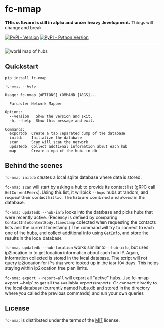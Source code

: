 # fc-nmap

**THis software is still in alpha and under heavy development.** Things will change and break.

[![PyPI - Version](https://img.shields.io/pypi/v/fc-nmap.svg)](https://pypi.org/project/fc-nmap)
[![PyPI - Python Version](https://img.shields.io/pypi/pyversions/fc-nmap.svg)](https://pypi.org/project/fc-nmap)

-----

![world map of hubs](map.png)

## Quickstart

```console
pip install fc-nmap

fc-nmap --help

Usage: fc-nmap [OPTIONS] COMMAND [ARGS]...

  Farcaster Network Mapper

Options:
  --version   Show the version and exit.
  -h, --help  Show this message and exit.

Commands:
  exportdb  Create a tab separated dump of the database
  initdb    Initialize the database
  scan      Scan will scan the network
  updatedb  Collect addtional information about each hub
  map       Create a mpa of the hubs in db
```

## Behind the scenes

`fc-nmap initdb` creates a local sqlite database where data is stored.

`fc-nmap scan` will start by asking a hub to provide its contact list (gRPC call `GetCurrentPeers`). Using this list, it will pick `--hops`
hubs at random, and request their contact list too. The lists are combined and stored in the database.

`fc-nmap updatedb --hub-info` looks into the database and picks hubs that were recently active.
(Recency is defined by comparing `ContactInfoContentBody.timestamp` collected when requesting the contacts lists and the current timestamp.)
The command will try to connect to each one of the hubs, and collect additional info using `GetInfo`, and store the results in the local
database.

`fc-nmap updatedb --hub-location` works similar to `--hub-info`, but uses ip2location.io to get location information about each hub IP.
Again, information collected is stored in the local database. The script will not query ip2location for IPs that were looked up in the last
100 days. This helps staying within ip2location free plan limits.

`fc-nmap export --report=all` will export all "active" hubs. Use fc-nmap export --help` to get all the available exports/reports.
Or connect directly to the local database (currently named hubs.db and stored in the directory where you called the previous commands)
and run your own queries.

## License

`fc-nmap` is distributed under the terms of the [MIT](https://spdx.org/licenses/MIT.html) license.
